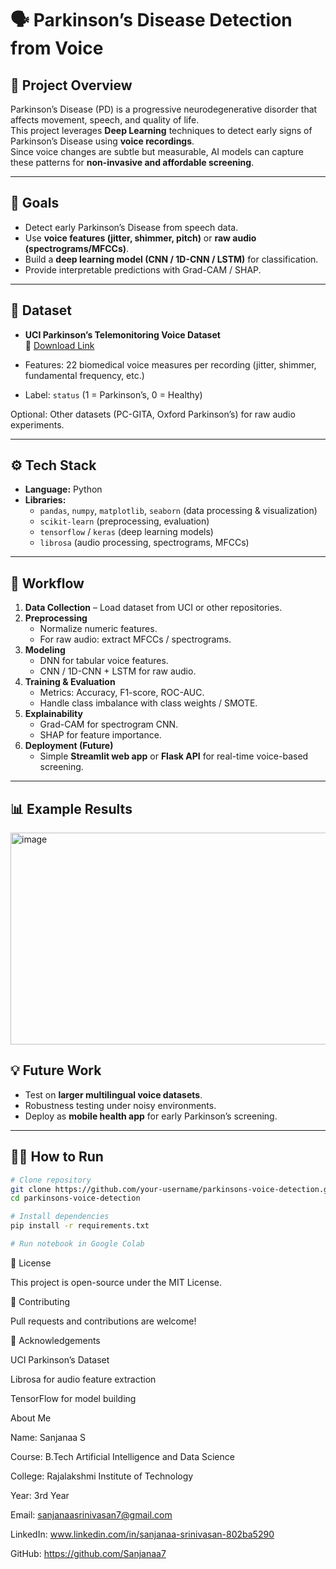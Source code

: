 # 🗣️ Parkinson’s Disease Detection from Voice

## 📌 Project Overview
Parkinson’s Disease (PD) is a progressive neurodegenerative disorder that affects movement, speech, and quality of life.  
This project leverages **Deep Learning** techniques to detect early signs of Parkinson’s Disease using **voice recordings**.  
Since voice changes are subtle but measurable, AI models can capture these patterns for **non-invasive and affordable screening**.

---

## 🎯 Goals
- Detect early Parkinson’s Disease from speech data.
- Use **voice features (jitter, shimmer, pitch)** or **raw audio (spectrograms/MFCCs)**.
- Build a **deep learning model (CNN / 1D-CNN / LSTM)** for classification.
- Provide interpretable predictions with Grad-CAM / SHAP.

---

## 📂 Dataset
- **UCI Parkinson’s Telemonitoring Voice Dataset**  
  🔗 [Download Link](https://archive.ics.uci.edu/ml/datasets/parkinsons)  

- Features: 22 biomedical voice measures per recording (jitter, shimmer, fundamental frequency, etc.)  
- Label: `status` (1 = Parkinson’s, 0 = Healthy)

Optional: Other datasets (PC-GITA, Oxford Parkinson’s) for raw audio experiments.

---

## ⚙️ Tech Stack
- **Language:** Python  
- **Libraries:**  
  - `pandas`, `numpy`, `matplotlib`, `seaborn` (data processing & visualization)  
  - `scikit-learn` (preprocessing, evaluation)  
  - `tensorflow` / `keras` (deep learning models)  
  - `librosa` (audio processing, spectrograms, MFCCs)  

---

## 🚀 Workflow
1. **Data Collection** – Load dataset from UCI or other repositories.  
2. **Preprocessing**  
   - Normalize numeric features.  
   - For raw audio: extract MFCCs / spectrograms.  
3. **Modeling**  
   - DNN for tabular voice features.  
   - CNN / 1D-CNN + LSTM for raw audio.  
4. **Training & Evaluation**  
   - Metrics: Accuracy, F1-score, ROC-AUC.  
   - Handle class imbalance with class weights / SMOTE.  
5. **Explainability**  
   - Grad-CAM for spectrogram CNN.  
   - SHAP for feature importance.  
6. **Deployment (Future)**  
   - Simple **Streamlit web app** or **Flask API** for real-time voice-based screening.  

---

## 📊 Example Results 
  
<img width="800" height="339" alt="image" src="https://github.com/user-attachments/assets/84fe7ae6-41d5-4383-9af5-f71625c5bb18" />



## 💡 Future Work
- Test on **larger multilingual voice datasets**.  
- Robustness testing under noisy environments.  
- Deploy as **mobile health app** for early Parkinson’s screening.  

---

## 👨‍💻 How to Run
```bash
# Clone repository
git clone https://github.com/your-username/parkinsons-voice-detection.git
cd parkinsons-voice-detection

# Install dependencies
pip install -r requirements.txt

# Run notebook in Google Colab
```
📜 License

This project is open-source under the MIT License.

🤝 Contributing

Pull requests and contributions are welcome!

🙌 Acknowledgements

UCI Parkinson’s Dataset

Librosa
 for audio feature extraction

TensorFlow
 for model building

 About Me

Name: Sanjanaa S

Course: B.Tech Artificial Intelligence and Data Science

College: Rajalakshmi Institute of Technology

Year: 3rd Year

Email: sanjanaasrinivasan7@gmail.com

LinkedIn: www.linkedin.com/in/sanjanaa-srinivasan-802ba5290

GitHub: https://github.com/Sanjanaa7


